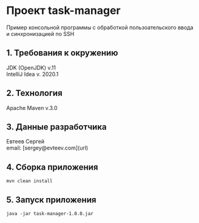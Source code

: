 <h1> Проект task-manager</h1>
Пример консольной программы с обработкой пользоательского ввода
и синхронизацией по SSH
<br/>
<h2>1. Требования к окружению</h2>
JDK (OpenJDK) v.11
<br/>
IntelliJ Idea v. 2020.1
<h2>2. Технология</h2>
Apache Maven v.3.0
<h2>3. Данные разработчика</h2>
Евтеев Сергей
<br/>
email: [sergey@evteev.com](url)
<h2>4. Сборка приложения</h2>

```
mvn clean install
```

<h2>5. Запуск приложения</h2>

```
java -jar task-manager-1.0.0.jar
```